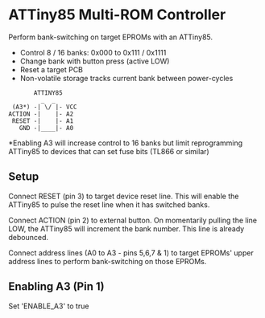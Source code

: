 # ATTiny85 Multi-ROM Controller

Perform bank-switching on target EPROMs with an ATTiny85.

* Control 8 / 16 banks: 0x000 to 0x111 / 0x1111
* Change bank with button press (active LOW)
* Reset a target PCB 
* Non-volatile storage tracks current bank between power-cycles 

```
       ATTINY85
         _  _
 (A3*) -| \/ |- VCC
ACTION -|    |- A2  
 RESET -|    |- A1
   GND -|____|- A0
```
*Enabling A3 will increase control to 16 banks but limit reprogramming ATTiny85 to devices that can set fuse bits (TL866 or similar)

## Setup

Connect RESET (pin 3) to target device reset line. This will enable the ATTiny85 to pulse the reset line when it has switched banks.

Connect ACTION (pin 2) to external button. On momentarily pulling the line LOW, the ATTiny85 will increment the bank number. This line is already debounced.

Connect address lines (A0 to A3 - pins 5,6,7 & 1) to target EPROMs' upper address lines to perform bank-switching on those EPROMs. 

## Enabling A3 (Pin 1)

Set 'ENABLE_A3' to true